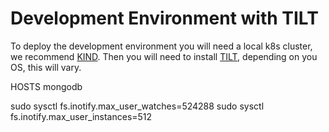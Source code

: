 # Development Environment with TILT

To deploy the development environment you will need a local k8s cluster, we recommend [KIND](https://kind.sigs.k8s.io/).
Then you will need to install [TILT](https://docs.tilt.dev/), depending on you OS, this will vary.



HOSTS
mongodb



sudo sysctl fs.inotify.max_user_watches=524288
sudo sysctl fs.inotify.max_user_instances=512